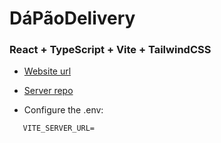 # DáPãoDelivery

### React + TypeScript + Vite + TailwindCSS

- [Website url](http://www.google.com)

- [Server repo](http://www.google.com)

- Configure the .env:

```env
   VITE_SERVER_URL=
```
